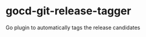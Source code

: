 gocd-git-release-tagger
=========================

Go plugin to automatically tags the release candidates
